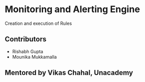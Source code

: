 # Monitoring and Alerting Engine

Creation and execution of Rules

## Contributors

- Rishabh Gupta
- Mounika Mukkamalla

## Mentored by Vikas Chahal, Unacademy